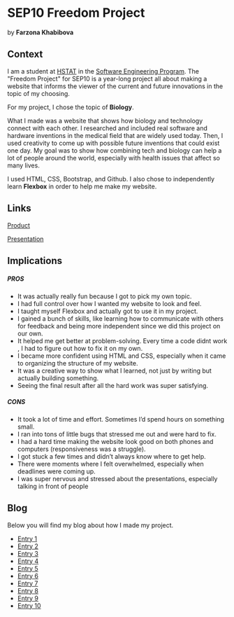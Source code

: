 # SEP10 Freedom Project
by **Farzona Khabibova**

## Context
I am a student at [HSTAT](https://www.hstat.org/) in the [Software Engineering Program](https://hstatsep.github.io/). The "Freedom Project" for SEP10 is a year-long project all about making a website that informs the viewer of the current and future innovations in the topic of my choosing.

For my project, I chose the topic of **Biology**. 

What I made was a website that shows how biology and technology connect with each other. I researched and included real software and hardware inventions in the medical field that are widely used today. Then, I used creativity to come up with possible future inventions that could exist one day. My goal was to show how combining tech and biology can help a lot of people around the world, especially with health issues that affect so many lives.

I used HTML, CSS, Bootstrap, and Github. I also chose to independently learn **Flexbox** in order to help me make my website.

## Links

[Product](https://farzonak0587.github.io/sep10-freedom-project/)

[Presentation](https://docs.google.com/presentation/d/1U1RFnBBrbpEVTOZ44tDfg2cE4N7QJzuRpEvQt9VFiyk/edit?slide=id.p#slide=id.p)

## Implications
##### PROS
* It was actually really fun because I got to pick my own topic.
* I had full control over how I wanted my website to look and feel.
* I taught myself Flexbox and actually got to use it in my project.
* I gained a bunch of skills, like learning how to communicate with others for feedback and being more independent since we did this project on our own.
* It helped me get better at problem-solving. Every time a code didnt work , I had to figure out how to fix it on my own.
* I became more confident using HTML and CSS, especially when it came to organizing the structure of my website.
* It was a creative way to show what I learned, not just by writing but actually building something.
* Seeing the final result after all the hard work was super satisfying.
  
##### CONS
* It took a lot of time and effort. Sometimes I’d spend hours on something small.
* I ran into tons of little bugs that stressed me out and were hard to fix.
* I had a hard time making the website look good on both phones and computers (responsiveness was a struggle).
* I got stuck a few times and didn’t always know where to get help.
* There were moments where I felt overwhelmed, especially when deadlines were coming up.
* I was super nervous and stressed about the presentations, especially talking in front of people




## Blog
Below you will find my blog about how I made my project.

* [Entry 1](blog/entry01.md)
* [Entry 2](blog/entry02.md)
* [Entry 3](blog/entry03.md)
* [Entry 4](blog/entry04.md)
* [Entry 5](blog/entry05.md)
* [Entry 6](blog/entry06.md)
* [Entry 7](blog/entry07.md)
* [Entry 8](blog/entry08.md)
* [Entry 9](blog/entry09.md)
* [Entry 10](blog/entry10.md)
